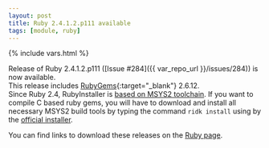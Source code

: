 ```yaml
---
layout: post
title: Ruby 2.4.1.2.p111 available
tags: [module, ruby]
---
```

{% include vars.html %}

Release of Ruby 2.4.1.2.p111 ([Issue #284]({{ var_repo_url }}/issues/284)) is now available.<br />
This release includes [RubyGems](https://rubygems.org){:target="_blank"} 2.6.12.<br />
Since Ruby 2.4, RubyInstaller is [based on MSYS2 toolchain](https://github.com/oneclick/rubyinstaller2#rubyinstaller2). If you want to compile C based ruby gems, you will have to download and install all necessary MSYS2 build tools by typing the command `ridk install` using by the [official installer](https://github.com/oneclick/rubyinstaller2#using-the-installer-on-a-target-system).

You can find links to download these releases on the [Ruby page](/modules/ruby).